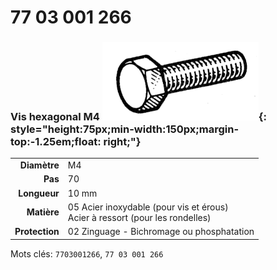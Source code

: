 # 77 03 001 266

### Vis hexagonal M4 ![](../assets/images/parts/hex_screws.png){: style="height:75px;min-width:150px;margin-top:-1.25em;float: right;"}

|   |   |
|---:|---|
**Diamètre** | M4
**Pas** |70
**Longueur** |10 mm
**Matière** | 05 Acier inoxydable (pour vis et érous)<br/>Acier à ressort (pour les rondelles)
**Protection** | 02 Zinguage - Bichromage ou phosphatation

Mots clés: `7703001266`, `77 03 001 266`
